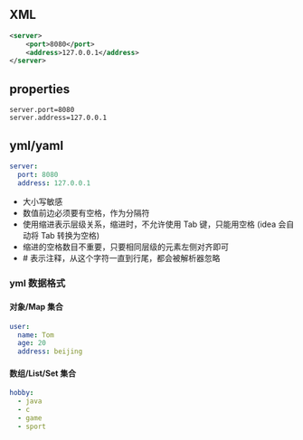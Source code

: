 ## XML
```xml
<server>
	<port>8080</port>
	<address>127.0.0.1</address>
</server>
```

## properties
```properties
server.port=8080
server.address=127.0.0.1
```

## yml/yaml
```yml
server:
  port: 8080
  address: 127.0.0.1
```
- 大小写敏感
- 数值前边必须要有空格，作为分隔符
- 使用缩进表示层级关系，缩进时，不允许使用 Tab 键，只能用空格 (idea 会自动将 Tab 转换为空格)
- 缩进的空格数目不重要，只要相同层级的元素左侧对齐即可
- $\#$ 表示注释，从这个字符一直到行尾，都会被解析器忽略

### yml 数据格式
#### 对象/Map 集合
```yml
user:  
  name: Tom  
  age: 20  
  address: beijing
```
#### 数组/List/Set 集合
```yml
hobby:  
  - java  
  - c  
  - game  
  - sport
```
